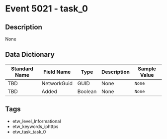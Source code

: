 # Event 5021 - task_0

## Description
None

## Data Dictionary
|Standard Name|Field Name|Type|Description|Sample Value|
|---|---|---|---|---|
|TBD|NetworkGuid|GUID|None|`None`|
|TBD|Added|Boolean|None|`None`|

## Tags
* etw_level_Informational
* etw_keywords_iphttps
* etw_task_task_0